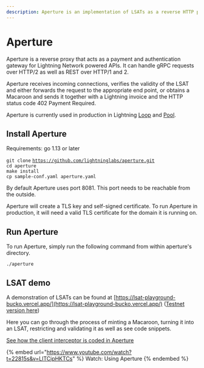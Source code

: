 ```yaml
---
description: Aperture is an implementation of LSATs as a reverse HTTP proxy.
---
```


# Aperture

Aperture is a reverse proxy that acts as a payment and authentication gateway for Lightning Network powered APIs. It can handle gRPC requests over HTTP/2 as well as REST over HTTP/1 and 2.

Aperture receives incoming connections, verifies the validity of the LSAT and either forwards the request to the appropriate end point, or obtains a Macaroon and sends it together with a Lightning invoice and the HTTP status code 402 Payment Required.

Aperture is currently used in production in Lightning [Loop](../../lightning-network-tools/loop/) and [Pool](../../lightning-network-tools/pool/).

## Install Aperture

Requirements: go 1.13 or later

`git clone` [`https://github.com/lightninglabs/aperture.git`](https://github.com/lightninglabs/aperture.git)\
`cd aperture`\
`make install`\
`cp sample-conf.yaml aperture.yaml`

By default Aperture uses port 8081. This port needs to be reachable from the outside.

Aperture will create a TLS key and self-signed certificate. To run Aperture in production, it will need a valid TLS certificate for the domain it is running on.

## Run Aperture

To run Aperture, simply run the following command from within aperture's directory.

`./aperture`

## LSAT demo

A demonstration of LSATs can be found at [https://lsat-playground-bucko.vercel.app/](https://lsat-playground-bucko.vercel.app/) ([Testnet version here](https://testnet-lsat-playground.vercel.app/))

Here you can go through the process of minting a Macaroon, turning it into an LSAT, restricting and validating it as well as see code snippets.

[See how the client interceptor is coded in Aperture](https://github.com/lightninglabs/aperture/blob/master/lsat/client\_interceptor.go)

{% embed url="https://www.youtube.com/watch?t=22815s&v=LlTCipHKTCs" %}
Watch: Using Aperture
{% endembed %}
